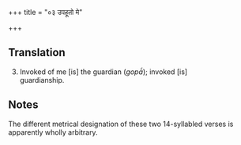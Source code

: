 +++
title = "०३ उपहूतो मे"

+++
## Translation
3. Invoked of me \[is\] the guardian (*gopā́*); invoked \[is\]  
guardianship.

## Notes
The different metrical designation of these two 14-syllabled verses is  
apparently wholly arbitrary.
